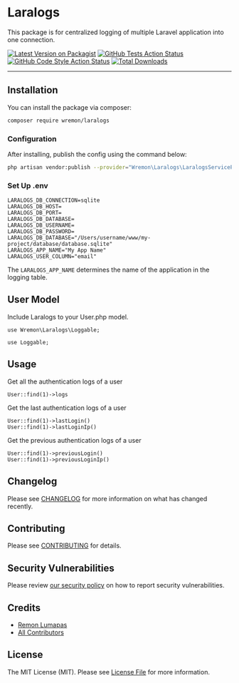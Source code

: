 # Laralogs

This package is for centralized logging of multiple Laravel application into one connection.

[![Latest Version on Packagist](https://img.shields.io/packagist/v/wremon/laralogs.svg?style=flat-square)](https://packagist.org/packages/wremon/laralogs)
[![GitHub Tests Action Status](https://img.shields.io/github/workflow/status/wremon/laralogs/run-tests?label=tests)](https://github.com/wremon/laralogs/actions?query=workflow%3Arun-tests+branch%3Amain)
[![GitHub Code Style Action Status](https://img.shields.io/github/workflow/status/wremon/laralogs/Check%20&%20fix%20styling?label=code%20style)](https://github.com/wremon/laralogs/actions?query=workflow%3A"Check+%26+fix+styling"+branch%3Amain)
[![Total Downloads](https://img.shields.io/packagist/dt/wremon/laralogs.svg?style=flat-square)](https://packagist.org/packages/wremon/laralogs)

---

## Installation

You can install the package via composer:

```bash
composer require wremon/laralogs
```

### Configuration
After installing, publish the config using the command below:
```bash
php artisan vendor:publish --provider="Wremon\Laralogs\LaralogsServiceProvider"
```

### Set Up .env
```
LARALOGS_DB_CONNECTION=sqlite
LARALOGS_DB_HOST=
LARALOGS_DB_PORT=
LARALOGS_DB_DATABASE=
LARALOGS_DB_USERNAME=
LARALOGS_DB_PASSWORD=
LARALOGS_DB_DATABASE="/Users/username/www/my-project/database/database.sqlite"
LARALOGS_APP_NAME="My App Name"
LARALOGS_USER_COLUMN="email"
```

The `LARALOGS_APP_NAME` determines the name of the application in the logging table.

## User Model
Include Laralogs to your User.php model.
```
use Wremon\Laralogs\Loggable;

use Loggable;
```

## Usage

Get all the authentication logs of a user
```
User::find(1)->logs
```

Get the last authentication logs of a user
```
User::find(1)->lastLogin()
User::find(1)->lastLoginIp()
```

Get the previous authentication logs of a user
```
User::find(1)->previousLogin()
User::find(1)->previousLoginIp()
```

## Changelog

Please see [CHANGELOG](CHANGELOG.md) for more information on what has changed recently.

## Contributing

Please see [CONTRIBUTING](.github/CONTRIBUTING.md) for details.

## Security Vulnerabilities

Please review [our security policy](../../security/policy) on how to report security vulnerabilities.

## Credits

- [Remon Lumapas](https://github.com/wremon)
- [All Contributors](../../contributors)

## License

The MIT License (MIT). Please see [License File](LICENSE.md) for more information.
